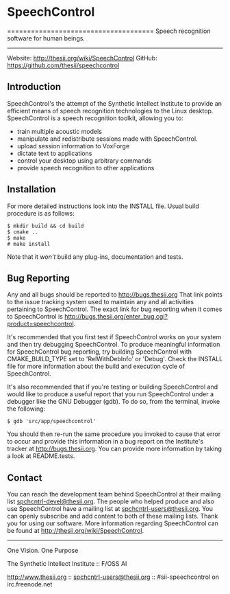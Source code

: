 # SpeechControl

=====================================
Speech recognition software for human beings.

***

Website: http://thesii.org/wiki/SpeechControl
GitHub:  https://github.com/thesii/speechcontrol

## Introduction

SpeechControl's the attempt of the Synthetic Intellect Institute to
provide an efficient means of speech recognition technologies to the
Linux desktop. SpeechControl is a speech recognition toolkit, allowing
you to:

  * train multiple acoustic models
  * manipulate and redistribute sessions made with SpeechControl.
  * upload session information to VoxForge
  * dictate text to applications
  * control your desktop using arbitrary commands
  * provide speech recognition to other applications

## Installation

For more detailed instructions look into the INSTALL file.
Usual build procedure is as follows:

    $ mkdir build && cd build
    $ cmake ..
    $ make
    # make install

Note that it *won't* build any plug-ins, documentation and tests.

## Bug Reporting

Any and all bugs should be reported to http://bugs.thesii.org
That link points to the issue tracking system used to maintain any and all
activities pertaining to SpeechControl. The exact link for bug reporting
when it comes to SpeechControl is
http://bugs.thesii.org/enter_bug.cgi?product=speechcontrol.

It's recommended that you first test if SpeechControl works on your system
and then try debugging SpeechControl. To produce meaningful information
for SpeechControl bug reporting, try building SpeechControl with
CMAKE_BUILD_TYPE set to 'RelWithDebInfo' or 'Debug'. Check the INSTALL
file for more information about the build and execution cycle of SpeechControl.

It's also recommended that if you're testing or building SpeechControl and would
like to produce a useful report that you run SpeechControl under a debugger like
the GNU Debugger (gdb). To do so, from the terminal, invoke the following:

    $ gdb 'src/app/speechcontrol'

You should then re-run the same procedure you invoked to cause that error to
occur and provide this information in a bug report on the Institute's tracker at
http://bugs.thesii.org. You can provide more information by taking a look at
README.tests.

## Contact
You can reach the development team behind SpeechControl at their
mailing list spchcntrl-devel@thesii.org. The people who helped produce
and also use SpeechControl have a mailing list at spchcntrl-users@thesii.org.
You can openly subscribe and add content to both of these mailing lists.
Thank you for using our software. More information regarding SpeechControl
can be found at http://thesii.org/wiki/SpeechControl.


***
One Vision. One Purpose

The Synthetic Intellect Institute :: F/OSS AI

http://www.thesii.org :: spchcntrl-users@thesii.org :: #sii-speechcontrol on irc.freenode.net
